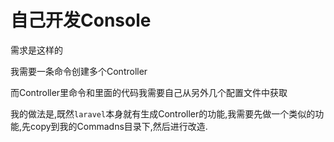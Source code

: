 # 自己开发Console

需求是这样的

我需要一条命令创建多个Controller

而Controller里命令和里面的代码我需要自己从另外几个配置文件中获取

我的做法是,既然`laravel`本身就有生成Controller的功能,我需要先做一个类似的功能,先copy到我的Commadns目录下,然后进行改造.



